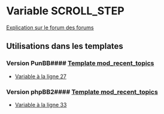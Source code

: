 # Variable SCROLL_STEP
[Explication sur le forum des forums](http://forum.forumactif.com/t294113-listing-des-variables#SCROLL_STEP)
## Utilisations dans les templates
### Version PunBB#### [Template mod_recent_topics](punbb/mod_recent_topics.md)
* [Variable à la ligne 27](../punbb/mod_recent_topics.tpl#L27)
### Version phpBB2#### [Template mod_recent_topics](subsilver/mod_recent_topics.md)
* [Variable à la ligne 33](../subsilver/mod_recent_topics.tpl#L33)